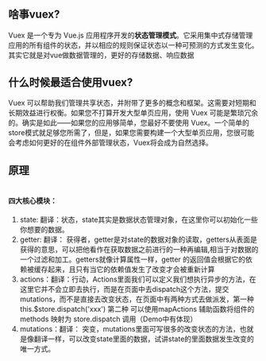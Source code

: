 #

## 啥事vuex?

Vuex 是一个专为 Vue.js 应用程序开发的**状态管理模式**。它采用集中式存储管理应用的所有组件的状态，并以相应的规则保证状态以一种可预测的方式发生变化。其实它就是对vue做数据管理的，更好的存储数据、响应数据

## 什么时候最适合使用vuex?

Vuex 可以帮助我们管理共享状态，并附带了更多的概念和框架。这需要对短期和长期效益进行权衡。如果您不打算开发大型单页应用，使用 Vuex 可能是繁琐冗余的。确实是如此——如果您的应用够简单，您最好不要使用 Vuex。一个简单的store模式就足够您所需了，但是，如果您需要构建一个大型单页应用，您很可能会考虑如何更好的在组件外部管理状态，Vuex将会成为自然选择。

## 原理

![]()

#### 四大核心模块：

1. state: 翻译：状态，state其实是数据状态管理对象，在这里你可以初始化一些你想要的数据。
2. getter: 翻译： 获得者，getter是对state的数据对象的读取，getters从表面是获得的意思，可以把他看作在获取数据之前进行的一种再编辑,相当于对数据的一个过滤和加工。getters就像计算属性一样，getter 的返回值会根据它的依赖被缓存起来，且只有当它的依赖值发生了改变才会被重新计算
3. actions：翻译：行动，Actions里面我们可以定义我们想执行异步的方法，在这里它并不会立即去执行，而是在页面中去dispatch这个方法，提交mutations，而不是直接去改变状态，在页面中有两种方式去做派发，第一种  this.$store.dispatch('xxx') 第二种 可以使用mapActions 辅助函数将组件的 methods 映射为 store.dispatch 调用（Demo中有体现）
4. mutations：翻译： 突变，mutations里面可写很多的改变状态的方法，也就是像翻译一样，可以改变state里面的数据，试讲state的里面数据发生改变的唯一方式。
